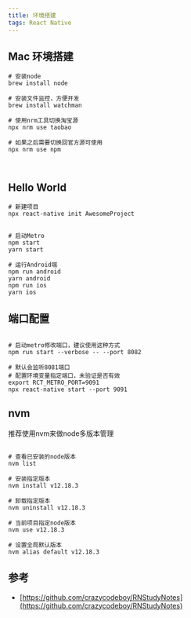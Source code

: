 ```yaml
---
title: 环境搭建
tags: React Native 
---
```




## Mac 环境搭建


```
# 安装node
brew install node

# 安装文件监控，方便开发
brew install watchman

# 使用nrm工具切换淘宝源
npx nrm use taobao

# 如果之后需要切换回官方源可使用
npx nrm use npm



```




## Hello World

```
# 新建项目
npx react-native init AwesomeProject


# 启动Metro
npm start 
yarn start

# 运行Android端
npm run android
yarn android
npm run ios
yarn ios
```


## 端口配置

```shell

# 启动metro修改端口，建议使用这种方式
npm run start --verbose -- --port 8082

# 默认会监听8081端口
# 配置环境变量指定端口，未验证是否有效
export RCT_METRO_PORT=9091
npx react-native start --port 9091
```


## nvm

推荐使用nvm来做node多版本管理

```shell

# 查看已安装的node版本
nvm list

# 安装指定版本
nvm install v12.18.3

# 卸载指定版本
nvm uninstall v12.18.3

# 当前项目指定node版本
nvm use v12.18.3

# 设置全局默认版本
nvm alias default v12.18.3
```




## 参考

- [https://github.com/crazycodeboy/RNStudyNotes](https://github.com/crazycodeboy/RNStudyNotes)